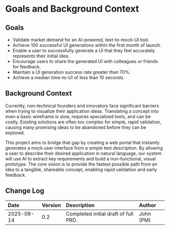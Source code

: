 # Goals and Background Context

## Goals

*   Validate market demand for an AI-powered, text-to-mock-UI tool.
*   Achieve 100 successful UI generations within the first month of launch.
*   Enable a user to successfully generate a UI that they feel accurately represents their initial idea.
*   Encourage users to share the generated UI with colleagues or friends for feedback.
*   Maintain a UI generation success rate greater than 70%.
*   Achieve a median time-to-UI of less than 10 seconds.

## Background Context

Currently, non-technical founders and innovators face significant barriers when trying to visualize their application ideas. Translating a concept into even a basic wireframe is slow, requires specialized tools, and can be costly. Existing solutions are often too complex for simple, rapid validation, causing many promising ideas to be abandoned before they can be explored.

This project aims to bridge that gap by creating a web portal that instantly generates a mock user interface from a simple text description. By allowing a user to describe their desired application in natural language, our system will use AI to extract key requirements and build a non-functional, visual prototype. The core vision is to provide the fastest possible path from an idea to a tangible, shareable concept, enabling rapid validation and early feedback.

## Change Log

| Date | Version | Description | Author |
| :--- | :--- | :--- | :--- |
| 2025-09-14 | 0.2 | Completed initial draft of full PRD. | John (PM) |
